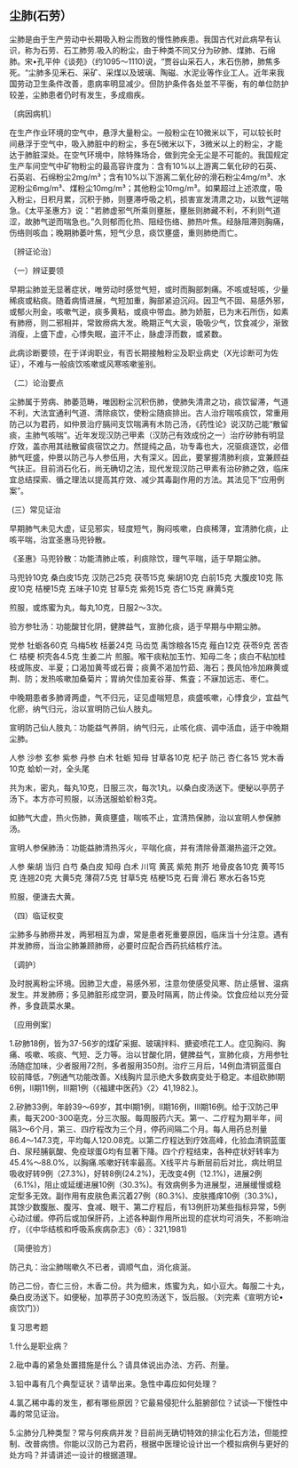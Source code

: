 ## 尘肺(石劳）

尘肺是由于生产劳动中长期吸入粉尘而致的慢性肺疾患。我国古代对此病早有认识，称为石劳、石工肺劳.吸入的粉尘，由于种类不同又分为矽肺、煤肺、石绵肺。宋•孔平仲《谈苑》（约1095〜1110)说，“贾谷山采石人，末石伤肺，肺焦多死。“尘肺多见釆石、采矿、采煤以及玻璃、陶磁、水泥业等作业工人。近年来我国劳动卫生条件改善，患病率明显减少。但防护条件各处並不平衡，有的单位防护较差，尘肺患者仍时有发生，多成痼疾。

〔病因病机〕

在生产作业环境的空气中，悬浮大量粉尘。一般粉尘在10微米以下，可以较长时间悬浮于空气中，吸入肺脏中的粉尘，多在5微米以下，3微米以上的粉尘，才能达于肺脏深处。在空气环境中，除特殊场合，做到完全无尘是不可能的。我国规定生产车间空气中矿物粉尘的最高容许度为：含有10%以上游离二氧化矽的石英、石英岩、石绵粉尘2mg/m³；含有10%以下游离二氧化矽的滑石粉尘4mg/m³、水泥粉尘6mg/m³、煤粉尘10mg/m³；其他粉尘10mg/m³。如果超过上述浓度，吸入粉尘，日积月累，沉积于肺，则壅滞呼吸之机，损害宣发清肃之功，以致气逆喘急。《太平圣惠方》说："若肺虚邪气所乘则壅胀，壅胀则肺藏不利，不利则气道涩，故肺气逆而喘急也。”久则郁而化热、阻经伤络、肺热叶焦。经脉阻滞则胸痛，伤络则咳血；晚期肺萎叶焦，短气少息，痰饮壅盛，重则肺绝而亡。

〔辨证论治〕

（一）辨证要领

早期尘肺並无显著症状，唯劳动时感觉气短，或时而胸部刺痛。不咳或轻咳，少量稀痰或粘痰。随着病情进展，气短加重，胸部紧迫沉闷。因卫气不固、易感外邪，或郁火刑金，咳嗽气逆，痰多黄粘，或痰中带血。肺为娇脏，已为末石所伤，如素有肺痨，则二邪相并，常致痨病大发。晩期正气大衮，吸吸少气，饮食减少，渐致消瘦，上盛下虚，心悸失眠，盗汗不止，脉虚浮而数，或紧数。

此病诊断要领，在于详询职业，有否长期接触粉尘及职业病史（X光诊断可为佐证），不难与一般痰饮咳嗽或风寒咳嗽鉴别。

（二）论治要点

尘肺属于劳病、肺萎范畴，唯因粉尘沉积伤肺，使肺失清肃之功，痰饮留滞，气道不利，大法宜通利气道、清除痰饮，使粉尘随痰排出。古人治疗喘咳痰饮，常重用防己以为君药，如仲景治疗膈间支饮喘满有木防己汤，《药性论》说汉防己能“散留痰，主肺气咳喘”。近年发现汉防己甲素（汉防己有效成份之一）治疗矽肺有明显疗效，盖亦用其祛散留痰宿饮之力。然提纯之品，功专毒也大，况驱痰逐饮，必借肺气旺盛，仲景以防己与人参伍用，大有深义。因此，要掌握清肺利痰，宜兼顾益气扶正。目前消石化石，尚无确切之法，现代发现汉防己甲素有治矽肺之效，临床宜总结探索、循之理法以提高其疗效、减少其毒副作用的方法。其法见下“应用例案”。

​        (三）常见证治

早期肺气未见大虚，证见邪实，轻度短气，胸闷咳嗽，白痰稀薄，宜清肺化痰，止咳平喘，治宜圣惠马兜铃散。

《圣惠》马兜铃散：功能清肺止咳，利痰除饮，理气平喘，适于早期尘肺。

马兜铃10克     桑白皮15克    汉防己25克     茯苓15克    柴胡10克    白前15克    大腹皮10克     陈皮10克     桔梗15克    五味子10克     甘草5克    紫苑15克     杏仁15克    麻黄5克

煎服，或炼蜜为丸，每丸10克，日服2〜3次。

验方参牡汤：功能酸甘化阴，健脾益气，宣肺化痰，适于早期与中期尘肺。

党参    牡蛎各60克     乌梅5枚    栝蒌24克    马齿苋    禹馀粮各15克     薤白12克     茯苓9克    苦杏仁    桔梗    枳壳各4.5克   生姜二片    煎服。喉干痰粘加玉竹、知母二冬；痰白不粘加桂枝或陈皮、半夏；口渴加黄芩或石膏；痰黄不渴加竹茹、海石；畏风怕冷加麻黄或荆、防；发热咳嗽加桑菊片；胃纳欠佳加麦谷芽、焦査；不寐加远志、枣仁。

中晚期患者多肺肾两虚，气不归元，证见虚喘短息，痰盛咳嗽，心悸食少，宜益气化瘀，纳气归元，治以宣明防己仙人肢丸。

宣明防己仙人肢丸：功能益气养阴，纳气归元，止咳化痰、调中活血，适于中晚期尘肺。

人参     沙参     玄参     紫参     丹参    白术    牡蛎    知母    甘草各10克     杞子    防己    杏仁各15     党木香10克    蛤蚧一对，全头尾

共为末，密丸，每丸10克，日服三次，每次1丸，以桑白皮汤送下。便秘以亭苈子汤下。本方亦可煎服，以汤送服蛤蚧粉3克。

如肺气大虚，热火伤肺，黄痰壅盛，喘咳不止，宜清热保肺，治以宣明人参保肺汤。

宣明人参保肺汤：功能益肺清热泻火，平喘化痰，并有清除骨蒸潮热盗汗之效。

人参    柴胡    当归    白芍    桑白皮    知母    白术    川穹   黄芪    紫苑     荆芥    地骨皮各10克    黄芩15克     连翘20克    大黄5克    薄荷7.5克     甘草5克    桔梗15克    石膏  滑石  寒水石各15克

煎服，便溏去大黄。

（四）临证权变

尘肺多与肺痨并发，两邪相互为虐，常是患者死重要原因，临床当十分注意。遇有并发肺痨，当治尘肺兼顾肺痨，必要时应配合西药抗结核疗法。

〔调护〕

及时脱离粉尘环境。因肺卫大虚，易感外邪，注意勿使感受风寒、防止感冒、温病发生。并发肺痨；多见肺脏形成空洞，要及时隔离，防止传染。饮食应给以充分营养，多食蔬菜水果。

〔应用例案〕

1.矽肺18例，皆为37-56岁的煤矿采掘、玻璃拌料、搪瓷喷花工人。症见胸闷、胸痛、咳嗽、咳痰、气短、乏力等。治以甘酸化阴，健脾益气，宣肺化痰，方用参牡汤随症加味，少者服用72剂，多者服用350剂。治疗三月后，14例血清铜蓝蛋白较前降低，7例通气功能改善。X线胸片显示绝大多数病变处于稳定。本组砍肺Ⅰ期6例，Ⅱ期11例，Ⅲ期1例（《福建中医药》〈2〉41,1982.)。

2.矽肺33例，年龄39〜69岁，其中Ⅰ期1例，Ⅱ期16例，Ⅲ期16例。给于汉防己甲素，每天200-300亳克，分三次服。每周服药六天。第一、二疗程为期半年，间隔3〜6个月，第三、四疗程改为三个月，停药间隔二个月。每人用药总剂量86.4〜147.3克，平均每人120.08克。以第二疗程达到疗效高峰，化验血清铜蓝蛋白、尿羟脯氨酸、免疫球蛋G均有显著下降。四个疗程结束，各种症状好转率为45.4%〜88.0%，以胸痛.咳嗽好转率最高。X线平片与断层前后对比，病灶明显吸收好转9例（27.3%)，好转8例(24.2%)，无改变4例（12.1%)，进展2例（6.1%)，阻止或延缓进展10例（30.3%)。有效病例多为进展型，进展缓慢或稳定型多无效。副作用有皮肤色素沉着27例（80.3%)、皮肤搔痒10例（30.3%)，其馀少数腹胀、腹泻、食减、眼干、第二疗程后，有13例肝功某些指标异常，5例心动过缓。停药后或加保肝药，上述各种副作用所出现的症状均可消失，不影响治疗，（《中华结核和呼吸系疾病杂志》〈6〉：321,1981)

〔简便验方〕

防己丸：治尘肺喘嗽久不已者，调顺气血，消化痰涎。

防己二份，杏仁三份，木香二份。共为细末，炼蜜为丸，如小豆大。每服二十丸，桑白皮汤送下。如便秘，加葶苈子30克煎汤送下，饭后服。（刘完素《宣明方论•痰饮门》）

复习思考题

1.什么是职业病？

2.砒中毒的紧急处置措施是什么？请具体说出办法、方药、剂量。

3.铅中毒有几个典型证状？请举出来。急性中毒应如何处理？

4.氯乙稀中毒的发生，都有哪些原因？它最易侵犯什么脏腑部位？试谈—下慢性中毒的常见证治。

5.尘肺分几种类型？常与何疾病并发？目前尚无确切特效的排尘化石方法，但能控制、改普病愦。你能以汉防己为君药，根据中医理论设计出一个模拟病例与更好的处方吗？并请讲述一设计的根据道理。